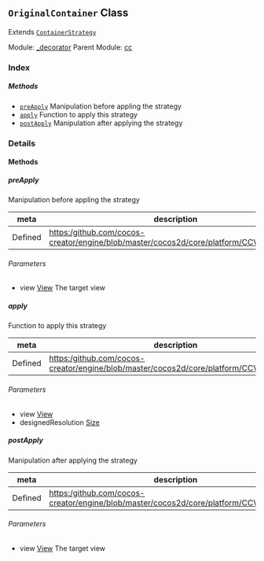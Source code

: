 ## `OriginalContainer` Class

Extends [`ContainerStrategy`](ContainerStrategy.md)


Module: [_decorator](../modules/_decorator.md)
Parent Module: [cc](../modules/cc.md)






### Index



##### Methods

  - [`preApply`](#preapply) Manipulation before appling the strategy
  - [`apply`](#apply) Function to apply this strategy
  - [`postApply`](#postapply) Manipulation after applying the strategy



### Details




<!-- Method Block -->
#### Methods


##### preApply

Manipulation before appling the strategy

| meta | description |
|------|-------------|
| Defined | [https:/github.com/cocos-creator/engine/blob/master/cocos2d/core/platform/CCView.js:1021](https:/github.com/cocos-creator/engine/blob/master/cocos2d/core/platform/CCView.js#L1021) |

###### Parameters
- view <a href="../classes/View.html" class="crosslink">View</a> The target view


##### apply

Function to apply this strategy

| meta | description |
|------|-------------|
| Defined | [https:/github.com/cocos-creator/engine/blob/master/cocos2d/core/platform/CCView.js:1029](https:/github.com/cocos-creator/engine/blob/master/cocos2d/core/platform/CCView.js#L1029) |

###### Parameters
- view <a href="../classes/View.html" class="crosslink">View</a> 
- designedResolution <a href="../classes/Size.html" class="crosslink">Size</a> 


##### postApply

Manipulation after applying the strategy

| meta | description |
|------|-------------|
| Defined | [https:/github.com/cocos-creator/engine/blob/master/cocos2d/core/platform/CCView.js:1038](https:/github.com/cocos-creator/engine/blob/master/cocos2d/core/platform/CCView.js#L1038) |

###### Parameters
- view <a href="../classes/View.html" class="crosslink">View</a> The target view



